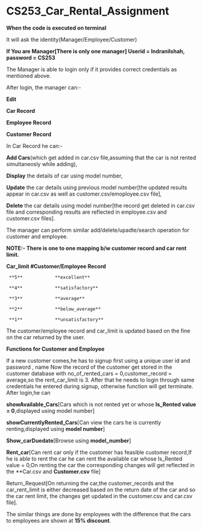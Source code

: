 # CS253_Car_Rental_Assignment
**When the code is executed on terminal**

It will ask the identity(Manager/Employee/Customer)

**If You are Manager[There is only one manager] Userid = Indranilshah, password = CS253**

The Manager is able to login only if it provides correct credentials as mentioned above.

 After login, the manager can:-

 **Edit**

 **Car Record**

**Employee Record**

**Customer Record**


In Car Record he can:-

 **Add Cars**(which get added in car.csv file,assuming that the car is not rented simultaneosly while adding),

 **Display** the details of car using model number,

 **Update** the car details using previous model number[the updated results appear in car.csv as well as customer.csv/emoployee.csv file],

 **Delete** the car details using model number[the record get deleted in car.csv file and corresponding results are reflected in employee.csv and customer.csv files].


The manager can perform similar add/delete/upadte/search operation for customer and employee.

**NOTE:- There is one to one mapping b/w customer record and car rent limit.**

**Car_limit   #Customer/Employee Record**

     **5**            **excellent**

     **4**            **satisfactory**

     **3**            **average**

     **2**            **below_average**

     **1**            **unsatisfactory**



The customer/employee record and car_limit is updated based on the fine on the car returned by the user.


**Functions for Customer and Employee**

If a new customer comes,he has to signup first using a unique user id and password , name
Now the record of the customer get stored in the customer database with no_of_rented_cars = 0,customer_record = average,so the rent_car_limit is 3.
After that he needs to login through same credentials he entered during signup, otherwise function will get terminate.
After login,he can


 **showAvailable_Cars**[Cars which is not rented yet or whose **Is_Rented value = 0**,displayed using model number]

 **showCurrentlyRented_Cars**[Can view the cars he is currently renting,displayed using **model number**]

 **Show_carDuedate**[Browse using **model_number**]

 **Rent_car**[Can rent car only if the customer has feasible customer record,If he is able to rent the car he can rent the available car whose Is_Rented value = 0,On renting the car the corresponding changes will get reflected in the **Car.csv and **Customer.csv** file]

 Return_Request[On returning the car,the customer_records and the car_rent_limit is either decreased based on the return date of the car and so the car rent limit, the changes get updated in the customer.csv and car.csv file].



 The similar things are done by employees with the difference that the cars to employees are shown at **15% discount**.
